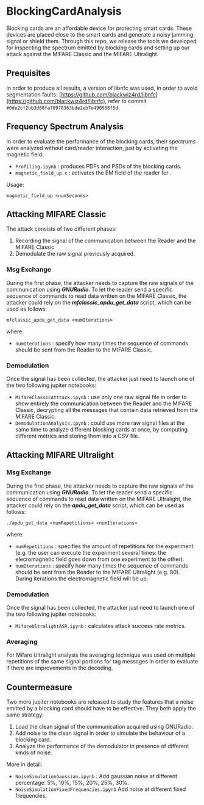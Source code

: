 # BlockingCardAnalysis

Blocking cards are an affordable device for protecting smart cards. These devices are placed close to the smart cards and generate a noisy jamming signal or shield them.
Through this repo, we release the tools we developed for inspecting the spectrum emitted by blocking cards and setting up our attack against the MIFARE Classic and the MIFARE Ultralight.

## Prequisites
In order to produce all results, a version of libnfc was used, in order to avoid segmentation faults: [https://github.com/blackwiz4rd/libnfc](https://github.com/blackwiz4rd/libnfc), refer to commit `#6de2cf2bb3d88fa70978363bde2eb7e490568f5d`.

## Frequency Spectrum Analysis
In order to evaluate the performance of the blocking cards, their spectrums were analyzed without card/reader interaction, just by activating the magnetic field:
* `Profiling.ipynb` : produces PDFs and PSDs of the blocking cards.
* `magnetic_field_up.c` : activates the EM field of the reader for <numSeconds>.

Usage:
```
magnetic_field_up <numSeconds>
```


## Attacking MIFARE Classic
The attack consists of two different phases: 
1. Recording the signal of the communication between the Reader and the MIFARE Classic
1. Demodulate the raw signal previously acquired.

### Msg Exchange
During the first phase, the attacker needs to capture the raw signals of the communication using ***GNURadio***. To let the reader send a specific sequence of commands to read data written on the MIFARE Classic, the attacker could rely on the ***mfclassic_apdu_get_data*** script, which can be used as follows:

```
mfclassic_apdu_get_data <numIterations>
```

where:

* `numIterations` : specify how many times the sequence of commands should be sent from the Reader to the MIFARE Classic.

### Demodulation
Once the signal has been collected, the attacker just need to launch one of the two following jupiter notebooks:
* `MifareClassicAtttack.ipynb` : use only one raw signal file in order to show entirely the communication between the Reader and the MIFARE Classic, decrypting all the messages that contain data retrieved from the MIFARE Classic.
* `DemodulationAnalysis.ipynb` : could use more raw signal files at the same time to analyze different blocking cards at once, by computing different metrics and storing them into a CSV file.

## Attacking MIFARE Ultralight

### Msg Exchange
During the first phase, the attacker needs to capture the raw signals of the communication using ***GNURadio***. To let the reader send a specific sequence of commands to read data written on the MIFARE Ultralight, the attacker could rely on the ***apdu_get_data*** script, which can be used as follows:

```
./apdu_get_data <numRepetitions> <numIterations>
```

where:
* `numRepetitions` : specifies the amount of repetitions for the experiment (e.g. the user can execute the experiment several times: the elecromagnetic field goes down from one experiment to the other).
* `numIterations` : specify how many times the sequence of commands should be sent from the Reader to the MIFARE Ultralight (e.g. 80). During iterations the electromagnetic field will be up.

### Demodulation
Once the signal has been collected, the attacker just need to launch one of the two following jupiter notebooks:
* `MifareUltralightASR.ipynb` : calculates attack success rate metrics.

### Averaging
For Mifare Ultralight analysis the averaging technique was used on multiple repetitions of the same signal portions for tag messages in order to evaluate if there are improvements in the decoding.

## Countermeasure
Two more jupiter notebooks are released to study the features that a noise emitted by a blocking card should have to be effective.
They both apply the same strategy:
1. Load the clean signal of the communication acquired using GNURadio.
1. Add noise to the clean signal in order to simulate the behaviour of a blocking card.
1. Analyze the performance of the demodulator in presence of different kinds of noise.

More in detail:
* `NoiseSimulationGaussian.ipynb` : Add gaussian noise at different percentage: 5%, 10%, 15%, 20%, 25%, 30%.
* `NoiseSimulationFixedFrequencies.ipynb` Add noise at different fixed frequencies.


